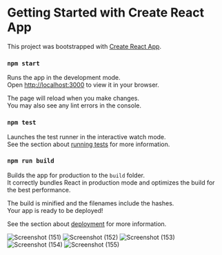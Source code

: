 # Getting Started with Create React App

This project was bootstrapped with [Create React App](https://github.com/facebook/create-react-app).



### `npm start`

Runs the app in the development mode.\
Open [http://localhost:3000](http://localhost:3000) to view it in your browser.

The page will reload when you make changes.\
You may also see any lint errors in the console.

### `npm test`

Launches the test runner in the interactive watch mode.\
See the section about [running tests](https://facebook.github.io/create-react-app/docs/running-tests) for more information.

### `npm run build`

Builds the app for production to the `build` folder.\
It correctly bundles React in production mode and optimizes the build for the best performance.

The build is minified and the filenames include the hashes.\
Your app is ready to be deployed!

See the section about [deployment](https://facebook.github.io/create-react-app/docs/deployment) for more information.

![Screenshot (151)](https://github.com/Rajkumarkanthasamy/almightypsh/assets/143165337/6790c025-ff90-48e4-b6e5-878a1bd3ed27)
![Screenshot (152)](https://github.com/Rajkumarkanthasamy/almightypsh/assets/143165337/7065e915-2642-436d-95ef-2975b1e2d0e5)
![Screenshot (153)](https://github.com/Rajkumarkanthasamy/almightypsh/assets/143165337/d2d63441-d08e-48cb-a4b6-f70b9a480f8b)
![Screenshot (154)](https://github.com/Rajkumarkanthasamy/almightypsh/assets/143165337/97d2fb99-7cf7-4fba-b9b3-ce99fb827d1b)
![Screenshot (155)](https://github.com/Rajkumarkanthasamy/almightypsh/assets/143165337/30caf408-4866-41f6-90dd-4c4b1f8b86e1)





